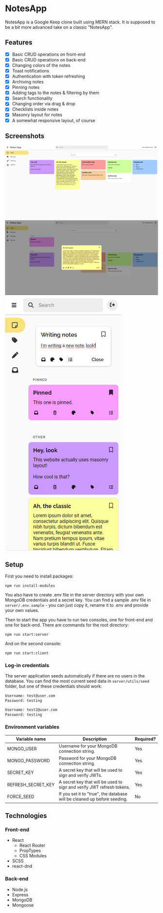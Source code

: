 # NotesApp

NotesApp is a Google Keep clone built using MERN stack. It is supposed to be a bit more advanced take on a classic "NotesApp".

## Features

- [x] Basic CRUD operations on front-end
- [x] Basic CRUD operations on back-end
- [x] Changing colors of the notes
- [x] Toast notifications
- [x] Authentication with token refreshing
- [x] Archiving notes
- [x] Pinning notes
- [x] Adding tags to the notes & filtering by them
- [x] Search functionality
- [x] Changing order via drag & drop
- [x] Checklists inside notes
- [x] Masonry layout for notes
- [x] A somewhat responsive layout, of course

## Screenshots

![Main desktop view](screenshots/screenshot1.png)
![Editing note modal](screenshots/screenshot2.png)
![Mobile view + adding note](screenshots/screenshot3.png)

## Setup

First you need to install packages:

```
npm run install-modules
```

You also have to create .env file in the server directory with your own MongoDB credentials and a secret key. You can find a sample .env file in `server/.env.sample` - you can just copy it, rename it to .env and provide your own values.

Then to start the app you have to run two consoles, one for front-end and one for back-end. There are commands for the root directory:

```
npm run start:server
```

And on the second console:

```
npm run start:client
```

### Log-in credentials

The server application seeds automatically if there are no users in the database. You can find the most current seed data in `server/utils/seed` folder, but one of these credentials should work:

```
Username: test@user.com
Password: testing
```

```
Username: test2@user.com
Password: testing
```

### Environment variables

| Variable name      | Description                                                              | Required? |
| ------------------ | ------------------------------------------------------------------------ | --------- |
| MONGO_USER         | Username for your MongoDB connection string.                             | Yes       |
| MONGO_PASSWORD     | Password for your MongoDB connection string.                             | Yes       |
| SECRET_KEY         | A secret key that will be used to sign and verify JWTs.                  | Yes       |
| REFRESH_SECRET_KEY | A secret key that will be used to sign and verify JWT refresh tokens.    | Yes       |
| FORCE_SEED         | If you set it to "true", the database will be cleaned up before seeding. | No        |

## Technologies

### Front-end

- React
  - React Router
  - PropTypes
  - CSS Modules
- SCSS
- react-dnd

### Back-end

- Node.js
- Express
- MongoDB
- Mongoose
